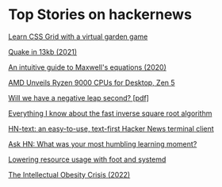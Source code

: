 # Top Stories on hackernews <br />
[Learn CSS Grid with a virtual garden game](https://cssgridgarden.com/)

[Quake in 13kb (2021)](https://js13kgames.com/entries/q1k3)

[An intuitive guide to Maxwell's equations (2020)](https://photonlines.substack.com/p/an-intuitive-guide-to-maxwells-equations)

[AMD Unveils Ryzen 9000 CPUs for Desktop, Zen 5](https://www.anandtech.com/show/21415/amd-unveils-ryzen-9000-cpus-for-desktop-zen-5-takes-center-stage-at-computex-2024)

[Will we have a negative leap second? [pdf]](https://www.gps.gov/cgsic/meetings/2022/matsakis.pdf)

[Everything I know about the fast inverse square root algorithm](https://github.com/francisrstokes/githublog/blob/main/2024%2F5%2F29%2Ffast-inverse-sqrt.md)

[HN-text: an easy-to-use, text-first Hacker News terminal client](https://github.com/piqoni/hn-text)

[Ask HN: What was your most humbling learning moment?]()

[Lowering resource usage with foot and systemd](https://rgoswami.me/posts/lowering-resource-usage-foot-systemd/)

[The Intellectual Obesity Crisis (2022)](https://www.gurwinder.blog/p/the-intellectual-obesity-crisis)
